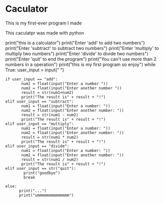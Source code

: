 # Caculator


This is my first-ever program I made 


This caculatpr was made with python






print("this is a calculator")
print("Enter 'add' to add two numbers")
print("Enter 'subtract' to subtract two numbers")
print("Enter 'multiply' to multiply two numbers")
print("Enter 'divide' to divide two numbers")
print("Enter 'quit' to end the program")
print("You can't use more than 2 numbers in a operation")
print("this is my first program so enjoy")
while True:
    user_input = input(" ")

    if user_input == "add":
           num1 = float(input("Enter a number "))
           num2 = float(input("Enter another number "))
           result = str(num1+num2)
           print("The result is" + result + "!")
    elif user_input == "subtract":
           num1 = float(input("Enter a number: "))
           num2 = float(input("Enter another number: "))
           result = str(num1 - num2)
           print("The result is" + result + "!")
    elif user_input == "multiply":
           num1 = float(input("Enter a number: "))
           num2 = float(input("Enter another number: "))
           result = str(num1 * num2)
           print("The result is" + result + "!")
    elif user_input == "divide":
           num1 = float(input("Enter a number: "))
           num2 = float(input("Enter another number: "))
           result = str(num1 / num2)
           print("The result is" + result + "!")
    elif user_input == str("quit"):
            print("goodbye")
            break

    else:
          print("...")
          print("ummmmmmmmmmmmmm")
